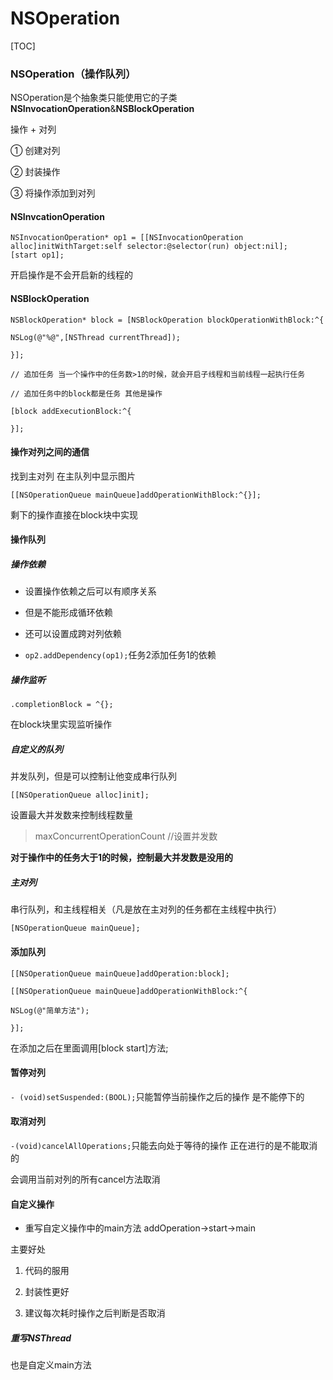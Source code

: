 # NSOperation

[TOC]

### NSOperation（操作队列） 

NSOperation是个抽象类只能使用它的子类**NSInvocationOperation**&**NSBlockOperation**

操作 + 对列 

① 创建对列 

② 封装操作 

③ 将操作添加到对列 

#### NSInvcationOperation 

```objc 
NSInvocationOperation* op1 = [[NSInvocationOperation alloc]initWithTarget:self selector:@selector(run) object:nil]; 
[start op1]; 
```
开启操作是不会开启新的线程的 

#### **NSBlockOperation** 

```objc 
NSBlockOperation* block = [NSBlockOperation blockOperationWithBlock:^{ 

NSLog(@"%@",[NSThread currentThread]); 

}]; 

// 追加任务 当一个操作中的任务数>1的时候，就会开启子线程和当前线程一起执行任务 

// 追加任务中的block都是任务 其他是操作 

[block addExecutionBlock:^{ 

}]; 
```

#### 操作对列之间的通信 

找到主对列 在主队列中显示图片 

`[[NSOperationQueue mainQueue]addOperationWithBlock:^{}]; ` 

剩下的操作直接在block块中实现 

#### 操作队列 

##### 操作依赖 

* 设置操作依赖之后可以有顺序关系 

* 但是不能形成循环依赖 

* 还可以设置成跨对列依赖 

* `op2.addDependency(op1);`任务2添加任务1的依赖 

##### 操作监听 

`.completionBlock = ^{}; `

在block块里实现监听操作 

##### 自定义的队列 

并发队列，但是可以控制让他变成串行队列 

`[[NSOperationQueue alloc]init]; `

设置最大并发数来控制线程数量 

> maxConcurrentOperationCount //设置并发数 

**对于操作中的任务大于1的时候，控制最大并发数是没用的** 

##### 主对列 

串行队列，和主线程相关（凡是放在主对列的任务都在主线程中执行） 

`[NSOperationQueue mainQueue]; ` 

#### 添加队列 

```objc 
[[NSOperationQueue mainQueue]addOperation:block]; 

[[NSOperationQueue mainQueue]addOperationWithBlock:^{ 

NSLog(@"简单方法"); 

}];  
```

在添加之后在里面调用[block start]方法; 

#### 暂停对列 

`- (void)setSuspended:(BOOL);`只能暂停当前操作之后的操作 是不能停下的 

#### 取消对列 

`-(void)cancelAllOperations;`只能去向处于等待的操作 正在进行的是不能取消的 

会调用当前对列的所有cancel方法取消 

#### 自定义操作 

* 重写自定义操作中的main方法 addOperation->start->main 

主要好处 

1. 代码的服用 

2. 封装性更好 

3. 建议每次耗时操作之后判断是否取消 

##### 重写NSThread 

也是自定义main方法 